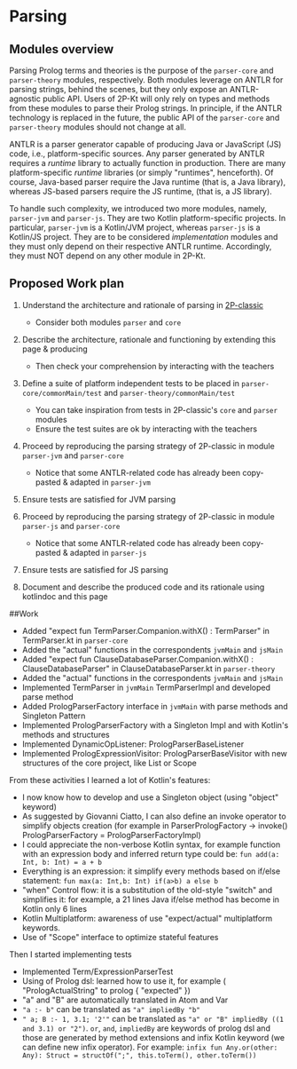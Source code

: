 # Parsing

## Modules overview

Parsing Prolog terms and theories is the purpose of the `parser-core` and `parser-theory` modules, respectively.
Both modules leverage on ANTLR for parsing strings, behind the scenes, but they only expose an ANTLR-agnostic public API.
Users of 2P-Kt will only rely on types and methods from these modules to parse their Prolog strings.
In principle, if the ANTLR technology is replaced in the future, the public API of the `parser-core` and `parser-theory` 
modules should not change at all.

ANTLR is a parser generator capable of producing Java or JavaScript (JS) code, i.e., platform-specific sources.
Any parser generated by ANTLR requires a _runtime_ library to actually function in production.
There are many platform-specific _runtime_ libraries (or simply "runtimes", henceforth).
Of course, Java-based parser require the Java runtime (that is, a Java library), whereas JS-based parsers require the JS
runtime, (that is, a JS library). 

To handle such complexity, we introduced two more modules, namely, `parser-jvm` and `parser-js`.
They are two Kotlin platform-specific projects.
In particular, `parser-jvm` is a Kotlin/JVM project, whereas `parser-js` is a Kotlin/JS project.
They are to be considered _implementation_ modules and they must only depend on their respective ANTLR runtime.
Accordingly, they must NOT depend on any other module in 2P-Kt.

## Proposed Work plan

1. Understand the architecture and rationale of parsing in [2P-classic](https://gitlab.com/pika-lab/tuprolog/2p)
    * Consider both modules `parser` and `core`
    
0. Describe the architecture, rationale and functioning by extending this page & producing
    * Then check your comprehension by interacting with the teachers

0. Define a suite of platform independent tests to be placed in `parser-core/commonMain/test` and `parser-theory/commonMain/test`
    * You can take inspiration from tests in 2P-classic's `core` and `parser` modules
    * Ensure the test suites are ok by interacting with the teachers

0. Proceed by reproducing the parsing strategy of 2P-classic in module `parser-jvm` and `parser-core`
    * Notice that some ANTLR-related code has already been copy-pasted & adapted in `parser-jvm`

0. Ensure tests are satisfied for JVM parsing

0. Proceed by reproducing the parsing strategy of 2P-classic in module `parser-js` and `parser-core`
    * Notice that some ANTLR-related code has already been copy-pasted & adapted in `parser-js`

0. Ensure tests are satisfied for JS parsing

0. Document and describe the produced code and its rationale using kotlindoc and this page

##Work


- Added "expect fun TermParser.Companion.withX() : TermParser" in TermParser.kt in `parser-core`
- Added the "actual" functions in the correspondents `jvmMain` and `jsMain`
- Added "expect fun ClauseDatabaseParser.Companion.withX() : ClauseDatabaseParser" in ClauseDatabaseParser.kt in `parser-theory`
- Added the "actual" functions in the correspondents `jvmMain` and `jsMain`
- Implemented TermParser in `jvmMain` TermParserImpl and developed parse method
- Added PrologParserFactory interface in `jvmMain` with parse methods and Singleton Pattern
- Implemented PrologParserFactory with a Singleton Impl and with Kotlin's methods and structures
- Implemented DynamicOpListener: PrologParserBaseListener
- Implemented PrologExpressionVisitor: PrologParserBaseVisitor with new structures of the core project, like List or Scope

From these activities I learned a lot of Kotlin's features:
- I now know how to develop and use a Singleton object (using "object" keyword)
- As suggested by Giovanni Ciatto, I can also define an invoke operator to simplify objects creation (for example in ParserPrologFactory -> invoke() PrologParserFactory = PrologParserFactoryImpl)
- I could appreciate the non-verbose Kotlin syntax, for example function with an expression body and inferred return type could be: `fun add(a: Int, b: Int) = a + b`
- Everything is an expression: it simplify every methods based on if/else statement: `fun max(a: Int,b: Int) if(a>b) a else b`
- "when" Control flow: it is a substitution of the old-style "switch" and simplifies it: for example, a 21 lines Java if/else method has become in Kotlin only 6 lines
- Kotlin Multiplatform: awareness of use "expect/actual" multiplatform keywords. 
- Use of "Scope" interface to optimize stateful features

Then I started implementing tests
- Implemented Term/ExpressionParserTest
- Using of Prolog dsl: learned how to use it, for example ( "PrologActualString" to prolog { "expected" })
- "a" and "B" are automatically translated in Atom and Var
- `"a :- b"` can be translated as `"a" impliedBy "b"`
- `" a; B :- 1, 3.1; '2'"` can be translated as `"a" or "B" impliedBy ((1 and 3.1) or "2")`. `or`, `and`, `impliedBy` are keywords of prolog dsl
    and those are generated by method extensions and infix Kotlin keyword (we can define new infix operator). For example:  `infix fun Any.or(other: Any): Struct = structOf(";", this.toTerm(), other.toTerm())`

